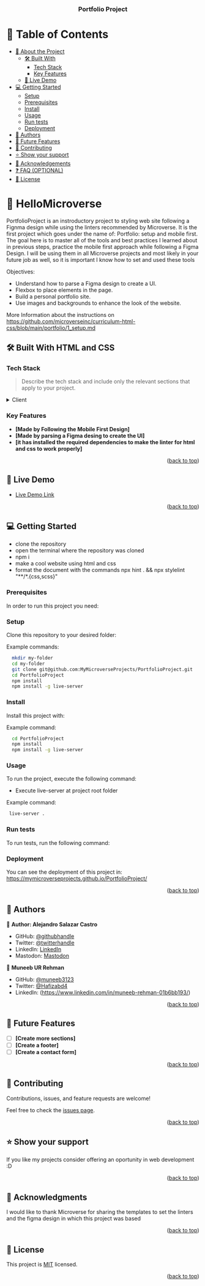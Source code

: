 <a name="readme-top"></a>

<div align="center">

  <h3><b>Portfolio Project</b></h3>

</div>

<!-- TABLE OF CONTENTS -->

# 📗 Table of Contents

- [📖 About the Project](#about-project)
  - [🛠 Built With](#built-with)
    - [Tech Stack](#tech-stack)
    - [Key Features](#key-features)
  - [🚀 Live Demo](#live-demo)
- [💻 Getting Started](#getting-started)
  - [Setup](#setup)
  - [Prerequisites](#prerequisites)
  - [Install](#install)
  - [Usage](#usage)
  - [Run tests](#run-tests)
  - [Deployment](#triangular_flag_on_post-deployment)
- [👥 Authors](#authors)
- [🔭 Future Features](#future-features)
- [🤝 Contributing](#contributing)
- [⭐️ Show your support](#support)
- [🙏 Acknowledgements](#acknowledgements)
- [❓ FAQ (OPTIONAL)](#faq)
- [📝 License](#license)

<!-- PROJECT DESCRIPTION -->

# 📖  <a name="about-project">HelloMicroverse</a>

PortfolioProject is an instroductory project to styling web site following a Fignma design while using the linters recommended by Microverse. It is the first project which goes under the name of:
Portfolio: setup and mobile first.
The goal here is to master all of the tools and best practices I learned about in previous steps, practice the mobile first approach while following a Figma Design.
I will be using them in all Microverse projects and most likely in your future job as well, so it is important I know how to set and used these tools

Objectives:
- Understand how to parse a Figma design to create a UI.
- Flexbox to place elements in the page.
- Build a personal portfolio site.
- Use images and backgrounds to enhance the look of the website.

More Information about the instructions on https://github.com/microverseinc/curriculum-html-css/blob/main/portfolio/1_setup.md
## 🛠 Built With <a name="built-with">HTML and CSS</a>

### Tech Stack <a name="tech-stack"></a>

> Describe the tech stack and include only the relevant sections that apply to your project.

<details>
  <summary>Client</summary>
  <ul>
    <li><a href="https://gulpjs.com/">Gulp</a></li>
  </ul>
</details>

<!-- Features -->

### Key Features <a name="key-features"></a>

- **[Made by Following the Mobile First Design]**
- **[Made by parsing a Figma desing to create the UI]**
- **[it has installed the required dependencies to make the linter for html and css to work properly]**

<p align="right">(<a href="#readme-top">back to top</a>)</p>

<!-- LIVE DEMO -->

## 🚀 Live Demo <a name="live-demo"></a>

- [Live Demo Link](https://mymicroverseprojects.github.io/PortfolioProject/)

<p align="right">(<a href="#readme-top">back to top</a>)</p>

<!-- GETTING STARTED -->

## 💻 Getting Started <a name="getting-started"></a>

- clone the repository 
- open the terminal where the repository was cloned
- npm i
- make a cool website using html and css 
- format the document with the commands npx hint . && npx stylelint "**/*.{css,scss}"


### Prerequisites

In order to run this project you need:

<!--
Example command:

```sh
 gem install rails
```
 -->

### Setup

Clone this repository to your desired folder:

Example commands:

```sh
  mkdir my-folder
  cd my-folder
  git clone git@github.com:MyMicroverseProjects/PortfolioProject.git 
  cd PortfolioProject
  npm install
  npm install -g live-server
```

### Install

Install this project with:

Example command:

```sh
  cd PortfolioProject
  npm install
  npm install -g live-server
```

### Usage

To run the project, execute the following command:
+ Execute live-server at project root folder

Example command:

```sh
 live-server .
```

### Run tests

To run tests, run the following command:

<!--
Example command:

```sh
  bin/rails test test/models/article_test.rb
```
--->

### Deployment

You can see the deployment of this project in:
https://mymicroverseprojects.github.io/PortfolioProject/

<!--
Example:

```sh

```
 -->

<p align="right">(<a href="#readme-top">back to top</a>)</p>

<!-- AUTHORS -->

## 👥 Authors <a name="authors"></a>


👤 **Author: Alejandro Salazar Castro**

- GitHub: [@githubhandle](https://github.com/xandro2021)
- Twitter: [@twitterhandle](https://twitter.com/xandro2021)
- LinkedIn: [LinkedIn](https://www.linkedin.com/in/alejandro-salazar-ba0ba7255/)
- Mastodon: [Mastodon](https://uiuxdev.social/@xandrocastro)

👤 **Muneeb UR Rehman**

- GitHub: [@muneeb3123](https://github.com/muneeb3123)
- Twitter: [@Hafizabd4](https://twitter.com/Hafizabd4)
- LinkedIn: (https://www.linkedin.com/in/muneeb-rehman-01b6bb193/)

<p align="right">(<a href="#readme-top">back to top</a>)</p>

<!-- FUTURE FEATURES -->

## 🔭 Future Features <a name="future-features"></a>

- [ ] **[Create more sections]**
- [ ] **[Create a footer]**
- [ ] **[Create a contact form]**

<p align="right">(<a href="#readme-top">back to top</a>)</p>

<!-- CONTRIBUTING -->

## 🤝 Contributing <a name="contributing"></a>

Contributions, issues, and feature requests are welcome!

Feel free to check the [issues page](../../issues/).

<p align="right">(<a href="#readme-top">back to top</a>)</p>

<!-- SUPPORT -->

## ⭐️ Show your support <a name="support"></a>


If you like my projects consider offering an oportunity in web development :D

<p align="right">(<a href="#readme-top">back to top</a>)</p>

<!-- ACKNOWLEDGEMENTS -->

## 🙏 Acknowledgments <a name="acknowledgements"></a>

I would like to thank Microverse for sharing the templates to set the linters and the figma design in which this project was based

<p align="right">(<a href="#readme-top">back to top</a>)</p>


<!-- LICENSE -->

## 📝 License <a name="license"></a>

This project is [MIT](./LICENSE.md) licensed.

<p align="right">(<a href="#readme-top">back to top</a>)</p>
